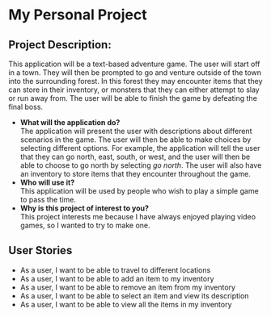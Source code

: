 # My Personal Project

## Project Description:

<p>This application will be a text-based adventure game. The user will start off in a town. They will then be prompted
to go and venture outside of the town into the surrounding forest. In this forest they may encounter items that they 
can store in their inventory, or monsters that they can either attempt to slay or run away from. The user will be able 
to finish the game by defeating the final boss.</p>

- **What will the application do?** <br>
  The application will present the user with descriptions about different scenarios in the game. The user will then be 
  able to make choices by selecting different options. For example, the application will tell the user that they can go
  north, east, south, or west, and the user will then be able to choose to go north by selecting *go north*. The user 
  will also have an inventory to store items that they encounter throughout the game.
- **Who will use it?** <br>
  This application will be used by people who wish to play a simple game to pass the time.
- **Why is this project of interest to you?** <br>
  This project interests me because I have always enjoyed playing video games, so I wanted to try to make one.
  
## User Stories

- As a user, I want to be able to travel to different locations
- As a user, I want to be able to add an item to my inventory
- As a user, I want to be able to remove an item from my inventory
- As a user, I want to be able to select an item and view its description
- As a user, I want to be able to view all the items in my inventory